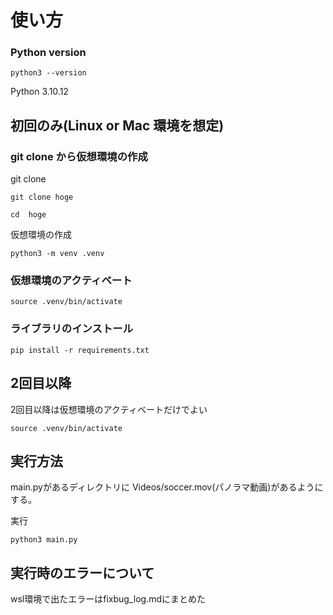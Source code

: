 # 使い方

### Python version
```
python3 --version
```
Python 3.10.12

## 初回のみ(Linux or Mac 環境を想定)

### git clone から仮想環境の作成
git clone 
``` 
git clone hoge
```
```
cd  hoge
```
仮想環境の作成

```
python3 -m venv .venv
```
### 仮想環境のアクティベート
```
source .venv/bin/activate
```

### ライブラリのインストール
```
pip install -r requirements.txt
```


## 2回目以降
2回目以降は仮想環境のアクティベートだけでよい
```
source .venv/bin/activate
```

## 実行方法
main.pyがあるディレクトリに
Videos/soccer.mov(パノラマ動画)があるようにする。


実行
```
python3 main.py
```


## 実行時のエラーについて
wsl環境で出たエラーはfixbug_log.mdにまとめた